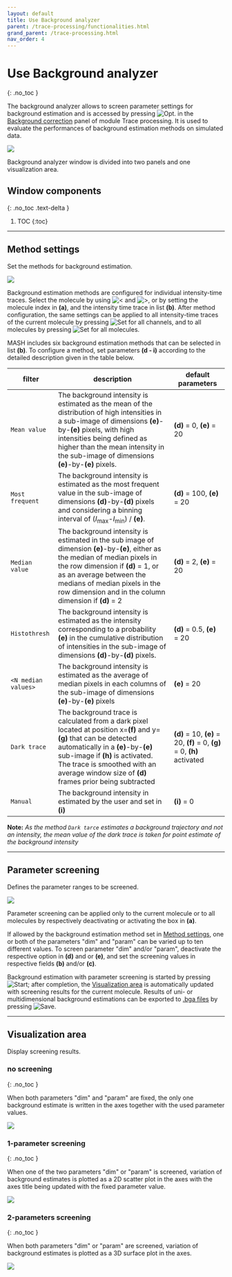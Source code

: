 ```yaml
---
layout: default
title: Use Background analyzer
parent: /trace-processing/functionalities.html
grand_parent: /trace-processing.html
nav_order: 4
---
```


# Use Background analyzer
{: .no_toc }

The background analyzer allows to screen parameter settings for background estimation and is accessed by pressing 
![Opt.](../../assets/images/gui/TP-but-optp.png "Opt.") in the 
[Background correction](../panels/panel-background-correction.html) panel of module Trace processing.
It is used to evaluate the performances of background estimation methods on simulated data.

<a href="../../assets/images/gui/TP-panel-bg-bga.png"><img src="../../assets/images/gui/TP-panel-bg-bga.png" style="max-width: 531px;"/></a>

Background analyzer window is divided into two panels and one visualization area.

## Window components
{: .no_toc .text-delta }

1. TOC
{:toc}

---

## Method settings

Set the methods for background estimation.

<a href="../../assets/images/gui/TP-panel-bg-bga-method.png"><img src="../../assets/images/gui/TP-panel-bg-bga-method.png" style="max-width: 491px;"/></a>

Background estimation methods are configured for individual intensity-time traces.
Select the molecule by using 
![<](../../assets/images/gui/TP-but-inf.png "<") and 
![>](../../assets/images/gui/TP-but-sup.png ">"), or by setting the molecule index in **(a)**, and the intensity time trace in list **(b)**.
After method configuration, the same settings can be applied to all intensity-time traces of the current molecule by pressing 
![Set for all channels](../../assets/images/gui/TP-but-set-for-all-channels.png "Set for all channels"), and to all molecules by pressing 
![Set for all molecules](../../assets/images/gui/TP-but-set-for-all-molecules.png "Set for all molecules").

MASH includes six background estimation methods that can be selected in list **(b)**.
To configure a method, set parameters **(d - i)** according to the detailed description given in the table below.

| filter                                            | description                                                                                                                                                                                                                                                                               | default parameters                                                        |
| ------------------------------------------------- | ----------------------------------------------------------------------------------------------------------------------------------------------------------------------------------------------------------------------------------------------------------------------------------------- | ------------------------------------------------------------------------- |
| `Mean value`                                      | The background intensity is estimated as the mean of the distribution of high intensities in a sub-image of dimensions **(e)**-by-**(e)** pixels, with high intensities being defined as higher than the mean intensity in the sub-image of dimensions **(e)**-by-**(e)** pixels.         | **(d)** = 0, **(e)** = 20                                                 |
| `Most frequent`                                   | The background intensity is estimated as the most frequent value in the sub-image of dimensions **(d)**-by-**(d)** pixels and considering a binning interval of (*I*<sub>max</sub>-*I*<sub>min</sub>) / **(e)**.                                                                          | **(d)** = 100, **(e)** = 20                                               |
| `Median value`                                    | The background intensity is estimated in the sub image of dimension **(e)**-by-**(e)**, either as the median of median pixels in the row dimension if **(d)** = 1, or as an average between the medians of median pixels in the row dimension and in the column dimension if **(d)** = 2  | **(d)** = 2, **(e)** = 20                                                 |
| `Histothresh`                                     | The background intensity is estimated as the intensity corresponding to a probability **(e)** in the cumulative distribution of intensities in the sub-image of dimensions **(d)**-by-**(d)** pixels.                                                                                     | **(d)** = 0.5, **(e)** = 20                                               |
| `<N median values>`                               | The background intensity is estimated as the average of median pixels in each columns of the sub-image of dimensions **(e)**-by-**(e)** pixels                                                                                                                                            | **(e)** = 20                                                              |
| `Dark trace`                                      | The background trace is calculated from a dark pixel located at position x=**(f)** and y=**(g)** that can be detected automatically in a **(e)**-by-**(e)** sub-image if **(h)** is activated. The trace is smoothed with an average window size of **(d)** frames prior being subtracted |  **(d)** = 10, **(e)** = 20, **(f)** = 0, **(g)** = 0, **(h)** activated  |
| `Manual`                                          | The background intensity in estimated by the user and set in **(i)**                                                                                                                                                                                                                      | **(i)** = 0                                                               |

**Note:** *As the method `Dark tarce` estimates a background trajectory and not an intensity, the mean value of the dark trace is taken for point estimate of the background intensity*


---

## Parameter screening

Defines the parameter ranges to be screened.

<a href="../../assets/images/gui/TP-panel-bg-bga-param.png"><img src="../../assets/images/gui/TP-panel-bg-bga-param.png" style="max-width: 153px;"/></a>

Parameter screening can be applied only to the current molecule or to all molecules by respectively deactivating or activating the box in **(a)**.

If allowed by the background estimation method set in 
[Method settings](#method-settings), one or both of the parameters "dim" and "param" can be varied up to ten different values. 
To screen parameter "dim" and/or "param", deactivate the respective option in **(d)** and or **(e)**, and set the screening values in respective fields **(b)** and/or **(c)**.

Background estimation with parameter screening is started by pressing 
![Start](../../assets/images/gui/TP-but-start.png "Start"); after completion, the 
[Visualization area](#visualization-area) is automatically updated with screening results for the current molecule. 
Results of uni- or multidimensional background estimations can be exported to 
[.bga files](../../output-files/bga-background-analyzer.html) by pressing 
![Save](../../assets/images/gui/TP-but-save-bga.png "Save").

---

## Visualization area

Display screening results.


### no screening
{: .no_toc }

When both parameters "dim" and "param" are fixed, the only one background estimate is written in the axes together with the used parameter values.

<img src="../../assets/images/gui/TP-panel-bg-bga-visu0D.png" style="max-width: 394px;"/>


### 1-parameter screening
{: .no_toc }

When one of the two parameters "dim" or "param" is screened, variation of background estimates is plotted as a 2D scatter plot in the axes with the axes title being updated with the fixed parameter value.

<img src="../../assets/images/gui/TP-panel-bg-bga-visu1D.png" style="max-width: 394px;"/>


### 2-parameters screening
{: .no_toc }

When both parameters "dim" or "param" are screened, variation of background estimates is plotted as a 3D surface plot in the axes.

<img src="../../assets/images/gui/TP-panel-bg-bga-visu2D.png" style="max-width: 394px;"/>

